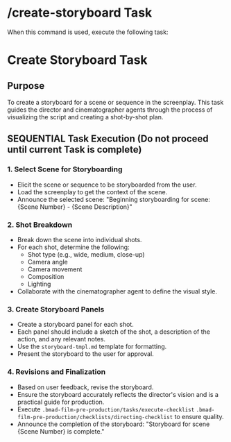 # /create-storyboard Task

When this command is used, execute the following task:

# Create Storyboard Task

## Purpose

To create a storyboard for a scene or sequence in the screenplay. This task guides the director and cinematographer agents through the process of visualizing the script and creating a shot-by-shot plan.

## SEQUENTIAL Task Execution (Do not proceed until current Task is complete)

### 1. Select Scene for Storyboarding

- Elicit the scene or sequence to be storyboarded from the user.
- Load the screenplay to get the context of the scene.
- Announce the selected scene: "Beginning storyboarding for scene: {Scene Number} - {Scene Description}"

### 2. Shot Breakdown

- Break down the scene into individual shots.
- For each shot, determine the following:
  - Shot type (e.g., wide, medium, close-up)
  - Camera angle
  - Camera movement
  - Composition
  - Lighting
- Collaborate with the cinematographer agent to define the visual style.

### 3. Create Storyboard Panels

- Create a storyboard panel for each shot.
- Each panel should include a sketch of the shot, a description of the action, and any relevant notes.
- Use the `storyboard-tmpl.md` template for formatting.
- Present the storyboard to the user for approval.

### 4. Revisions and Finalization

- Based on user feedback, revise the storyboard.
- Ensure the storyboard accurately reflects the director's vision and is a practical guide for production.
- Execute `.bmad-film-pre-production/tasks/execute-checklist` `.bmad-film-pre-production/checklists/directing-checklist` to ensure quality.
- Announce the completion of the storyboard: "Storyboard for scene {Scene Number} is complete."
